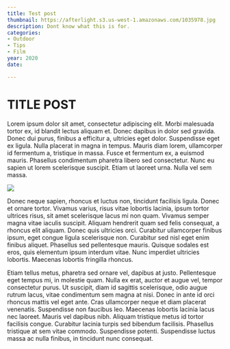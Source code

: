 ```yaml
---
title: Test post
thumbnail: https://afterlight.s3.us-west-1.amazonaws.com/1035978.jpg
description: Dont know what this is for.
categories:
- Outdoor
- Tips
- Film
year: 2020
date: 

---
```

# TITLE POST

Lorem ipsum dolor sit amet, consectetur adipiscing elit. Morbi malesuada tortor ex, id blandit lectus aliquam et. Donec dapibus in dolor sed gravida. Donec dui purus, finibus a efficitur a, ultricies eget dolor. Suspendisse eget ex ligula. Nulla placerat in magna in tempus. Mauris diam lorem, ullamcorper id fermentum a, tristique in massa. Fusce et fermentum ex, a euismod mauris. Phasellus condimentum pharetra libero sed consectetur. Nunc eu sapien ut lorem scelerisque suscipit. Etiam ut laoreet urna. Nulla vel sem massa.

![](https://afterlight.s3.us-west-1.amazonaws.com/1035978.jpg)

Donec neque sapien, rhoncus et luctus non, tincidunt facilisis ligula. Donec et ornare tortor. Vivamus varius, risus vitae lobortis lacinia, ipsum tortor ultrices risus, sit amet scelerisque lacus mi non quam. Vivamus semper magna vitae iaculis suscipit. Aliquam hendrerit quam sed felis consequat, a rhoncus elit aliquam. Donec quis ultricies orci. Curabitur ullamcorper finibus ipsum, eget congue ligula scelerisque non. Curabitur sed nisl eget enim finibus aliquet. Phasellus sed pellentesque mauris. Quisque sodales est eros, quis elementum ipsum interdum vitae. Nunc imperdiet ultricies lobortis. Maecenas lobortis fringilla rhoncus.

Etiam tellus metus, pharetra sed ornare vel, dapibus at justo. Pellentesque eget tempus mi, in molestie quam. Nulla ex erat, auctor et augue vel, tempor consectetur purus. Ut suscipit, diam id sagittis scelerisque, odio augue rutrum lacus, vitae condimentum sem magna at nisi. Donec in ante id orci rhoncus mattis vel eget ante. Cras ullamcorper neque et diam placerat venenatis. Suspendisse non faucibus leo. Maecenas lobortis lacinia lacus nec laoreet. Mauris vel dapibus nibh. Aliquam tristique metus id tortor facilisis congue. Curabitur lacinia turpis sed bibendum facilisis. Phasellus tristique at sem vitae commodo. Suspendisse potenti. Suspendisse luctus massa ac nulla finibus, in tincidunt nunc consequat.
